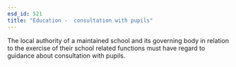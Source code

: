 ```yaml
---
esd_id: 521
title: "Education -  consultation with pupils"
---
```


The local authority of a maintained school and its governing body in relation to the exercise of their school related functions must have regard to guidance about consultation with pupils.

